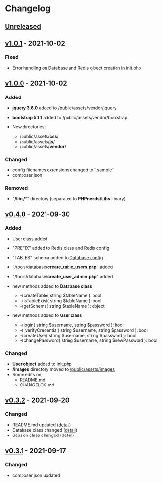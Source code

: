 # Changelog

## [Unreleased](https://github.com/PHPneeds/PHPneeds/compare/v1.0.0...HEAD)

## [v1.0.1](https://github.com/PHPneeds/PHPneeds/compare/v0.4.0...v1.0.0) - 2021-10-02
### Fixed
- Error handling on Database and Redis ojbect creation in init.php

## [v1.0.0](https://github.com/PHPneeds/PHPneeds/compare/v0.4.0...v1.0.0) - 2021-10-02
### Added
- **jquery 3.6.0** added to /public/assets/vendor/jquery
- **bootstrap 5.1.1** added to /public/assets/vendor/bootstrap


- New directories:
  - /public/assets/**css**/
  - /public/assets/**js**/
  - /public/assets/**vendor**/

### Changed
- config filenames extensions changed to ".sample"
- composer.json

### Removed
- "**/libs/***" directory (separated to **PHPneeds/Libs** library)

## [v0.4.0](https://github.com/PHPneeds/PHPneeds/compare/v0.3.2...v0.4.0) - 2021-09-30
### Added
- User class added
- "PREFIX" added to Redis class and Redis config
- "TABLES" schema added to [Database config](/confs/conf.db.default.php.sample)
- "/tools/database/**create_table_users.php**" added
- "/tools/database/**create_user_admin.php**" added


- new methods added to **Database class**
  - ->createTable( string $tableName ): bool
  - ->isTableExist( string $tableName ): bool
  - ->getSchema( string $tableName ): object


- new methods added to **User class**
  - ->login( string $username, string $password ): bool
  - ->_verifyCredential( string $username, string $password ): bool
  - ->createUser( string $username, string $password ): bool
  - ->changePassword( string $username, string $newPassword ): bool

### Changed
- **User object** added to [init.php](/common/init.php)
- **/images** directory moved to [/public/assets/images](/public/assets/images)
- Some edits on;
  - README.md
  - CHANGELOG.md


## [v0.3.2](https://github.com/PHPneeds/PHPneeds/compare/v0.3.1...v0.3.2) - 2021-09-20
### Changed
- README.md updated ([detail](https://github.com/PHPneeds/PHPneeds/compare/v0.3.1...v0.3.2))
- Database class changed ([detail](https://github.com/PHPneeds/PHPneeds/compare/v0.3.1...v0.3.2))
- Session class changed ([detail](https://github.com/PHPneeds/PHPneeds/compare/v0.3.1...v0.3.2))

## [v0.3.1](https://github.com/PHPneeds/PHPneeds/compare/v0.3.0...v0.3.1) - 2021-09-17
### Changed
- composer.json updated
